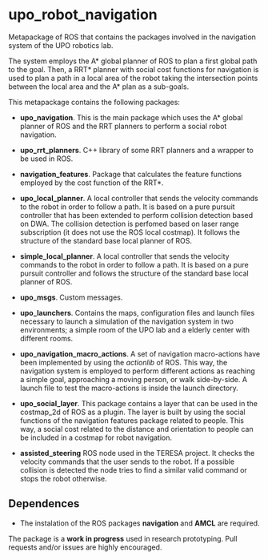 # upo_robot_navigation
Metapackage of ROS that contains the packages involved in the navigation system of the UPO robotics lab.

The system employs the A* global planner of ROS to plan a first global path to the goal. Then, a RRT* planner with social cost functions for navigation is used to plan a path in a local area of the robot taking the intersection points between the local area and the A* plan as a sub-goals. 

This metapackage contains the following packages:
 
* **upo_navigation**. This is the main package which uses the A* global planner of ROS and the RRT planners to perform a social robot navigation.

* **upo_rrt_planners**. C++ library of some RRT planners and a wrapper to be used in ROS.

* **navigation_features**. Package that calculates the feature functions employed by the cost function of the RRT*.

* **upo_local_planner**. A local controller that sends the velocity commands to the robot in order to follow a path. It is based on a pure pursuit controller that has been extended to perform collision detection based on DWA. The collision detection is perfomed based on laser range subscription (it does not use the ROS local costmap). It follows the structure of the standard base local planner of ROS.

* **simple_local_planner**. A local controller that sends the velocity commands to the robot in order to follow a path. It is based on a pure pursuit controller and follows the structure of the standard base local planner of ROS.

* **upo_msgs**. Custom messages.

* **upo_launchers**. Contains the maps, configuration files and launch files necessary to launch a simulation of the navigation system in two environments; a simple room of the UPO lab and a elderly center with different rooms.

* **upo_navigation_macro_actions**. A set of navigation macro-actions have been implemented by using the *actionlib* of ROS. This way, the navigation system is employed to perform different actions as reaching a simple goal, approaching a moving person, or walk side-by-side. A launch file to test the macro-actions is inside the launch directory.

* **upo_social_layer**. This package contains a layer that can be used in the costmap_2d of ROS as a plugin. The layer is built by using the social functions of the navigation features package related to people. This way, a social cost related to the distance and orientation to people can be included in a costmap for robot navigation.

* **assisted_steering** ROS node used in the TERESA project. It checks the velocity commands that the user sends to the robot. If a possible collision is detected the node tries to find a similar valid command or stops the robot otherwise. 

## Dependences

* The instalation of the ROS packages **navigation** and **AMCL** are required.

The package is a **work in progress** used in research prototyping. Pull requests and/or issues are highly encouraged.


